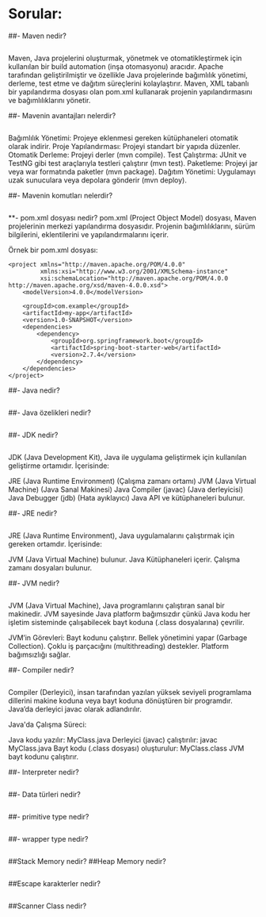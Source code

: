 # Sorular:


##- Maven nedir?
```Shell
```
Maven, Java projelerini oluşturmak, yönetmek ve otomatikleştirmek için kullanılan bir build automation (inşa otomasyonu) aracıdır. Apache tarafından geliştirilmiştir ve özellikle Java projelerinde bağımlılık yönetimi, derleme, test etme ve dağıtım süreçlerini kolaylaştırır. Maven, XML tabanlı bir yapılandırma dosyası olan pom.xml kullanarak projenin yapılandırmasını ve bağımlılıklarını yönetir.

##- Mavenin avantajları nelerdir?
```Shell
```
Bağımlılık Yönetimi: Projeye eklenmesi gereken kütüphaneleri otomatik olarak indirir.
Proje Yapılandırması: Projeyi standart bir yapıda düzenler.
Otomatik Derleme: Projeyi derler (mvn compile).
Test Çalıştırma: JUnit ve TestNG gibi test araçlarıyla testleri çalıştırır (mvn test).
Paketleme: Projeyi jar veya war formatında paketler (mvn package).
Dağıtım Yönetimi: Uygulamayı uzak sunuculara veya depolara gönderir (mvn deploy).

##- Mavenin komutları nelerdir?
```Shell
```

**- pom.xml dosyası nedir?
pom.xml (Project Object Model) dosyası, Maven projelerinin merkezi yapılandırma dosyasıdır. Projenin bağımlılıklarını, sürüm bilgilerini, eklentilerini ve yapılandırmalarını içerir.

Örnek bir pom.xml dosyası:
```Shell
<project xmlns="http://maven.apache.org/POM/4.0.0"
         xmlns:xsi="http://www.w3.org/2001/XMLSchema-instance"
         xsi:schemaLocation="http://maven.apache.org/POM/4.0.0 http://maven.apache.org/xsd/maven-4.0.0.xsd">
    <modelVersion>4.0.0</modelVersion>

    <groupId>com.example</groupId>
    <artifactId>my-app</artifactId>
    <version>1.0-SNAPSHOT</version>
    <dependencies>
        <dependency>
            <groupId>org.springframework.boot</groupId>
            <artifactId>spring-boot-starter-web</artifactId>
            <version>2.7.4</version>
        </dependency>
    </dependencies>
</project>
```

##- Java nedir?
```Shell
```

##- Java özelikleri nedir?
```Shell
```

##- JDK nedir?
```Shell
```
JDK (Java Development Kit), Java ile uygulama geliştirmek için kullanılan geliştirme ortamıdır. İçerisinde:

JRE (Java Runtime Environment) (Çalışma zamanı ortamı)
JVM (Java Virtual Machine) (Java Sanal Makinesi)
Java Compiler (javac) (Java derleyicisi)
Java Debugger (jdb) (Hata ayıklayıcı)
Java API ve kütüphaneleri bulunur.


##- JRE nedir?
```Shell
```
JRE (Java Runtime Environment), Java uygulamalarını çalıştırmak için gereken ortamdır. İçerisinde:

JVM (Java Virtual Machine) bulunur.
Java Kütüphaneleri içerir.
Çalışma zamanı dosyaları bulunur.

##- JVM nedir?
```Shell
```
JVM (Java Virtual Machine), Java programlarını çalıştıran sanal bir makinedir. JVM sayesinde Java platform bağımsızdır çünkü Java kodu her işletim sisteminde çalışabilecek bayt koduna (.class dosyalarına) çevrilir.

JVM’in Görevleri:
Bayt kodunu çalıştırır.
Bellek yönetimini yapar (Garbage Collection).
Çoklu iş parçacığını (multithreading) destekler.
Platform bağımsızlığı sağlar.


##- Compiler nedir?
```Shell
```
Compiler (Derleyici), insan tarafından yazılan yüksek seviyeli programlama dillerini makine koduna veya bayt koduna dönüştüren bir programdır. Java’da derleyici javac olarak adlandırılır.

Java'da Çalışma Süreci:

Java kodu yazılır: MyClass.java
Derleyici (javac) çalıştırılır: javac MyClass.java
Bayt kodu (.class dosyası) oluşturulur: MyClass.class
JVM bayt kodunu çalıştırır.

##- Interpreter nedir? 
```Shell
```

##- Data türleri nedir?
```Shell
```

##- primitive type nedir?
```Shell
```

##- wrapper type nedir?
```Shell
```

##Stack Memory nedir?
##Heap Memory nedir?
```Shell
```

##Escape karakterler nedir?
```Shell
```

##Scanner Class nedir?
```Shell
```

```Shell
```

```Shell
```

```Shell
```

```Shell
```

```Shell
```

```Shell
```
